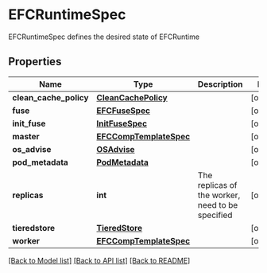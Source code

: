# EFCRuntimeSpec

EFCRuntimeSpec defines the desired state of EFCRuntime
## Properties
Name | Type | Description | Notes
------------ | ------------- | ------------- | -------------
**clean_cache_policy** | [**CleanCachePolicy**](CleanCachePolicy.md) |  | [optional] 
**fuse** | [**EFCFuseSpec**](EFCFuseSpec.md) |  | [optional] 
**init_fuse** | [**InitFuseSpec**](InitFuseSpec.md) |  | [optional] 
**master** | [**EFCCompTemplateSpec**](EFCCompTemplateSpec.md) |  | [optional] 
**os_advise** | [**OSAdvise**](OSAdvise.md) |  | [optional] 
**pod_metadata** | [**PodMetadata**](PodMetadata.md) |  | [optional] 
**replicas** | **int** | The replicas of the worker, need to be specified | [optional] 
**tieredstore** | [**TieredStore**](TieredStore.md) |  | [optional] 
**worker** | [**EFCCompTemplateSpec**](EFCCompTemplateSpec.md) |  | [optional] 

[[Back to Model list]](../README.md#documentation-for-models) [[Back to API list]](../README.md#documentation-for-api-endpoints) [[Back to README]](../README.md)


